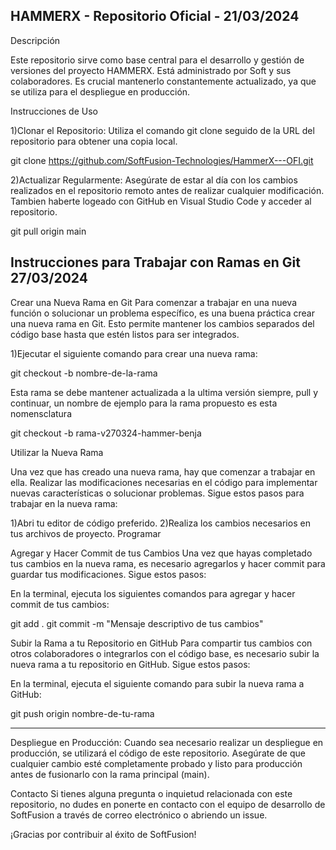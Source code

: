 HAMMERX - Repositorio Oficial - 21/03/2024
---------------------------------------------
Descripción

Este repositorio sirve como base central para el desarrollo y gestión de versiones del proyecto HAMMERX. Está administrado por Soft y sus colaboradores. Es crucial mantenerlo constantemente actualizado, ya que se utiliza para el despliegue en producción.

Instrucciones de Uso

1)Clonar el Repositorio: Utiliza el comando git clone seguido de la URL del repositorio para obtener una copia local.

git clone https://github.com/SoftFusion-Technologies/HammerX---OFI.git

2)Actualizar Regularmente: Asegúrate de estar al día con los cambios realizados en el repositorio remoto antes de realizar cualquier modificación. Tambien haberte logeado con GitHub en Visual Studio Code y acceder al repositorio.

git pull origin main

Instrucciones para Trabajar con Ramas en Git 27/03/2024
-------------------------------------------------------
Crear una Nueva Rama en Git
Para comenzar a trabajar en una nueva función o solucionar un problema específico, es una buena práctica crear una nueva rama en Git. Esto permite mantener los cambios separados del código base hasta que estén listos para ser integrados.

1)Ejecutar el siguiente comando para crear una nueva rama:

git checkout -b nombre-de-la-rama

Esta rama se debe mantener actualizada a la ultima versión siempre, pull y continuar, un nombre de ejemplo para la rama propuesto es esta nomensclatura 

git checkout -b rama-v270324-hammer-benja

Utilizar la Nueva Rama

Una vez que has creado una nueva rama, hay que comenzar a trabajar en ella. Realizar las modificaciones necesarias en el código para implementar nuevas características o solucionar problemas. Sigue estos pasos para trabajar en la nueva rama:

1)Abri tu editor de código preferido.
2)Realiza los cambios necesarios en tus archivos de proyecto.
Programar


Agregar y Hacer Commit de tus Cambios
Una vez que hayas completado tus cambios en la nueva rama, es necesario agregarlos y hacer commit para guardar tus modificaciones. Sigue estos pasos:

En la terminal, ejecuta los siguientes comandos para agregar y hacer commit de tus cambios:

git add .
git commit -m "Mensaje descriptivo de tus cambios"


Subir la Rama a tu Repositorio en GitHub
Para compartir tus cambios con otros colaboradores o integrarlos con el código base, es necesario subir la nueva rama a tu repositorio en GitHub. Sigue estos pasos:

En la terminal, ejecuta el siguiente comando para subir la nueva rama a GitHub:

git push origin nombre-de-tu-rama


-------------------------------------------------------
Despliegue en Producción: Cuando sea necesario realizar un despliegue en producción, se utilizará el código de este repositorio. Asegúrate de que cualquier cambio esté completamente probado y listo para producción antes de fusionarlo con la rama principal (main).

Contacto
Si tienes alguna pregunta o inquietud relacionada con este repositorio, no dudes en ponerte en contacto con el equipo de desarrollo de SoftFusion a través de correo electrónico o abriendo un issue.

¡Gracias por contribuir al éxito de SoftFusion!
